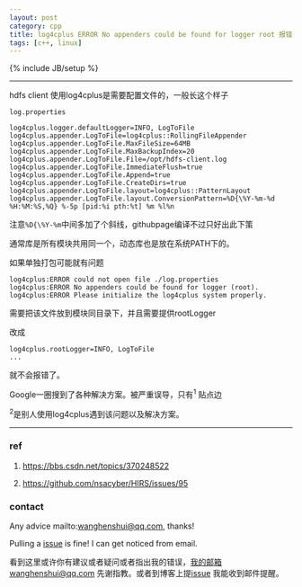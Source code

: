 ```yaml
---
layout: post
category: cpp
title: log4cplus ERROR No appenders could be found for logger root 报错
tags: [c++, linux]
---
```


{% include JB/setup %}

---

hdfs client 使用log4cplus是需要配置文件的，一般长这个样子

`log.properties`

```
log4cplus.logger.defaultLogger=INFO, LogToFile
log4cplus.appender.LogToFile=log4cplus::RollingFileAppender
log4cplus.appender.LogToFile.MaxFileSize=64MB
log4cplus.appender.LogToFile.MaxBackupIndex=20
log4cplus.appender.LogToFile.File=/opt/hdfs-client.log
log4cplus.appender.LogToFile.ImmediateFlush=true
log4cplus.appender.LogToFile.Append=true
log4cplus.appender.LogToFile.CreateDirs=true 
log4cplus.appender.LogToFile.layout=log4cplus::PatternLayout
log4cplus.appender.LogToFile.layout.ConversionPattern=%D{\%Y-%m-%d %H:%M:%S,%Q} %-5p [pid:%i pth:%t] %m %l%n
```
注意`%D{\%Y-%m`中间多加了个斜线，githubpage编译不过只好出此下策

通常库是所有模块共用同一个，动态库也是放在系统PATH下的。



如果单独打包可能就有问题

```shell
log4cplus:ERROR could not open file ./log.properties
log4cplus:ERROR No appenders could be found for logger (root).
log4cplus:ERROR Please initialize the log4cplus system properly.
```

需要把该文件放到模块同目录下，并且需要提供rootLogger

改成

```
log4cplus.rootLogger=INFO, LogToFile
...
```

就不会报错了。



Google一圈搜到了各种解决方案。被严重误导，只有<sup>1</sup> 贴点边

<sup>2</sup>是别人使用log4cplus遇到该问题以及解决方案。

----

### ref

1. https://bbs.csdn.net/topics/370248522

2. https://github.com/nsacyber/HIRS/issues/95

   

### contact

Any advice mailto:wanghenshui@qq.com, thanks! 

Pulling a [issue](https://github.com/wanghenshui/wanghenshui.github.io/issues/new) is fine! I can get noticed from email.

看到这里或许你有建议或者疑问或者指出我的错误，我的邮箱wanghenshui@qq.com 先谢指教。或者到博客上提[issue](https://github.com/wanghenshui/wanghenshui.github.io/issues/new) 我能收到邮件提醒。
